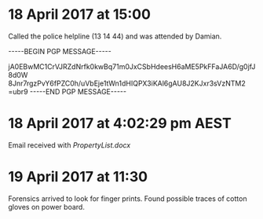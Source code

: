 # 18 April 2017 at 15:00
Called the police helpline (13 14 44) and was attended by Damian.

-----BEGIN PGP MESSAGE-----

jA0EBwMC1CrVJRZdNrfk0kwBq71m0JxCSbHdeesH6aME5PkFFaJA6D/g0jfJ8d0W
8Jnr7rgzPvY6fPZC0h/uVbEje1tWn1dHIQPX3iKAl6gAU8J2KJxr3sVzNTM2
=ubr9
-----END PGP MESSAGE-----

# 18 April 2017 at 4:02:29 pm AEST
Email received with *PropertyList.docx*

# 19 April 2017 at 11:30
Forensics arrived to look for finger prints. Found possible traces of cotton gloves on power board.
